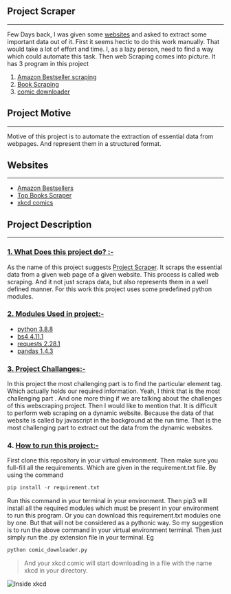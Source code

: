 

## Project Scraper
***

Few Days back, I was given some [websites](#websites) and asked to extract some important data out of it. First it seems hectic to do this work manually. That would take a lot of effort and time. I, as a lazy person, need to find a way which could automate this task. Then web Scraping comes into picture. It has 3 program in this project
1. [Amazon Bestseller scraping](https://github.com/sanjeet1999/webscraping/tree/master/Amazon_Book_Scraping_project)
2. [Book Scraping](https://github.com/sanjeet1999/webscraping/tree/master/Book_Scraping_Project)
3. [comic downloader](https://github.com/sanjeet1999/webscraping/tree/master/comic_scraping)
## Project Motive
---
Motive of this project is to automate the extraction of essential data from webpages. And represent them in a structured format.

## Websites 
---
- [Amazon Bestsellers](https://www.amazon.in/gp/bestsellers/books/)
- [Top Books Scraper](http://books.toscrape.com/)
- [xkcd comics](https://xkcd.com/)

## Project Description
---
### <u>1. What Does this project do? :-</u>
As the name of this project suggests [Project Scraper](#project-scraper). It scraps the essential data from a given web page of a given website. This process is called web scraping.  And it not just scraps data, but also represents them in a well defined manner. For this work this project uses some predefined python modules. 

### <u>2. Modules Used in project:- </u>
- [python 3.8.8](https://www.python.org/downloads/release/python-388/)
- [bs4 4.11.1](https://pypi.org/project/beautifulsoup4/)
- [requests 2.28.1](https://pypi.org/project/requests/)
- [pandas 1.4.3](https://pypi.org/project/pandas/)

### <u>3. Project Challanges:- </u>
In this project the most challenging part is to find the particular element tag. Which actually holds our required information. Yeah, I think that is the most challenging part . And one more thing if we are talking about the challenges of this webscraping project. Then I would like to mention that. It is difficult to perform web scraping on a dynamic website. Because the data of that website is called by javascript in the background at the run time. That is the most challenging part to extract out the data from the dynamic websites.

### 4. <u>How to run this project:- </u>
First clone this repository in your virtual environment. Then make sure you full-fill all the requirements. Which are given in the requirement.txt file. By using the command  
```python
pip install -r requirement.txt
```
 Run this command in your terminal in your environment. Then pip3 will install all the required modules which must be present in your environment to run this program. Or you can download this requirement.txt modules one by one. But that will not be considered as a pythonic way. So my suggestion is to run the above command in your virtual environment terminal. Then just simply run the .py extension file in your terminal. Eg
```python 
python comic_downloader.py
``` 
> And your xkcd comic will start downloading in a file with the name xkcd in your directory.

![Inside xkcd](https://ibb.co/R4Z5TxQ)




  





